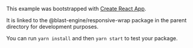 This example was bootstrapped with [Create React App](https://github.com/facebook/create-react-app).

It is linked to the @blast-engine/responsive-wrap package in the parent directory for development purposes.

You can run `yarn install` and then `yarn start` to test your package.
